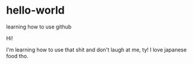 # hello-world
learning how to use github

Hi!

I'm learning how to use that shit and don't laugh at me, ty! I love japanese food tho.
